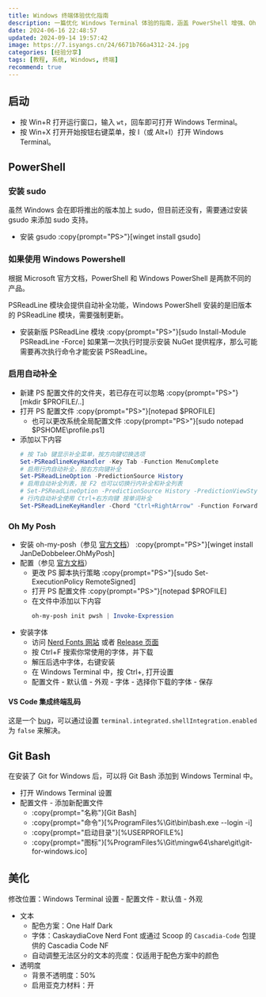 ```yaml
---
title: Windows 终端体验优化指南
description: 一篇优化 Windows Terminal 体验的指南，涵盖 PowerShell 增强、Oh My Posh 主题配置、集成 Git Bash 以及终端美化等方面。
date: 2024-06-16 22:48:57
updated: 2024-09-14 19:57:42
image: https://7.isyangs.cn/24/6671b766a4312-24.jpg
categories: [经验分享]
tags: [教程, 系统, Windows, 终端]
recommend: true
---
```


## 启动

- 按 Win+R 打开运行窗口，输入 `wt`，回车即可打开 Windows Terminal。
- 按 Win+X 打开开始按钮右键菜单，按 I（或 Alt+I）打开 Windows Terminal。

## PowerShell

### 安装 sudo

虽然 Windows 会在即将推出的版本加上 sudo，但目前还没有，需要通过安装 gsudo 来添加 sudo 支持。

- 安装 gsudo
  :copy{prompt="PS>"}[winget install gsudo]

### 如果使用 Windows Powershell

根据 Microsoft 官方文档，PowerShell 和 Windows PowerShell 是两款不同的产品。

PSReadLine 模块会提供自动补全功能，Windows PowerShell 安装的是旧版本的 PSReadLine 模块，需要强制更新。

- 安装新版 PSReadLine 模块
  :copy{prompt="PS>"}[sudo Install-Module PSReadLine -Force]
  如果第一次执行时提示安装 NuGet 提供程序，那么可能需要再次执行命令才能安装 PSReadLine。

### 启用自动补全

- 新建 PS 配置文件的文件夹，若已存在可以忽略
  :copy{prompt="PS>"}[mkdir $PROFILE/..]
- 打开 PS 配置文件
  :copy{prompt="PS>"}[notepad $PROFILE]
  - 也可以更改系统全局配置文件
  :copy{prompt="PS>"}[sudo notepad $PSHOME\profile.ps1]
- 添加以下内容
  ```powershell [$PROFILE]
  # 按 Tab 键显示补全菜单，按方向键切换选项
  Set-PSReadlineKeyHandler -Key Tab -Function MenuComplete
  # 启用行内自动补全，按右方向键补全
  Set-PSReadLineOption -PredictionSource History
  # 启用自动补全列表，按 F2 也可以切换行内补全和补全列表
  # Set-PSReadLineOption -PredictionSource History -PredictionViewStyle ListView
  # 行内自动补全使用 Ctrl+右方向键 按单词补全
  Set-PSReadLineKeyHandler -Chord "Ctrl+RightArrow" -Function ForwardWord
  ```

### Oh My Posh

- 安装 oh-my-posh（参见 [官方文档](https://ohmyposh.dev/docs/installation/windows)）
  :copy{prompt="PS>"}[winget install JanDeDobbeleer.OhMyPosh]
- 配置（参见 [官方文档](https://ohmyposh.dev/docs/installation/prompt)）
  - 更改 PS 脚本执行策略
  :copy{prompt="PS>"}[sudo Set-ExecutionPolicy RemoteSigned]
  - 打开 PS 配置文件
  :copy{prompt="PS>"}[notepad $PROFILE]
  - 在文件中添加以下内容
    ```powershell [$PROFILE]
    oh-my-posh init pwsh | Invoke-Expression
    ```
- 安装字体
  - 访问 [Nerd Fonts 网站](https://www.nerdfonts.com/font-downloads) 或者 [Release 页面](https://github.com/ryanoasis/nerd-fonts/releases)
  - 按 Ctrl+F 搜索你常使用的字体，并下载
  - 解压后选中字体，右键安装
  - 在 Windows Terminal 中，按 Ctrl+, 打开设置
  - 配置文件 - 默认值 - 外观 - 字体 - 选择你下载的字体 - 保存

#### VS Code 集成终端乱码

这是一个 [bug](https://github.com/microsoft/vscode/issues/211922)，可以通过设置 `terminal.integrated.shellIntegration.enabled` 为 `false` 来解决。

## Git Bash

在安装了 Git for Windows 后，可以将 Git Bash 添加到 Windows Terminal 中。

- 打开 Windows Terminal 设置
- 配置文件 - 添加新配置文件
  - :copy{prompt="名称"}[Git Bash]
  - :copy{prompt="命令"}[%ProgramFiles%\Git\bin\bash.exe --login -i]
  - :copy{prompt="启动目录"}[%USERPROFILE%]
  - :copy{prompt="图标"}[%ProgramFiles%\Git\mingw64\share\git\git-for-windows.ico]

## 美化

修改位置：Windows Terminal 设置 - 配置文件 - 默认值 - 外观

- 文本
  - 配色方案：One Half Dark
  - 字体：CaskaydiaCove Nerd Font 或通过 Scoop 的 `Cascadia-Code` 包提供的 Cascadia Code NF
  - 自动调整无法区分的文本的亮度：仅适用于配色方案中的颜色
- 透明度
  - 背景不透明度：50%
  - 启用亚克力材料：开
